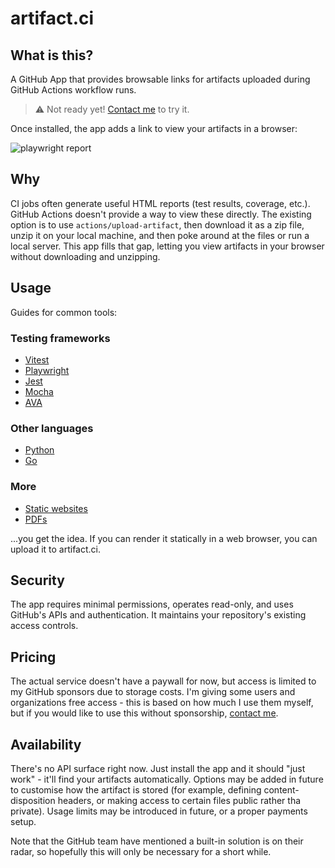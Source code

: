 <!-- codegen:start {preset: custom, source: ./scripts/codegen.js, export: generateReadme} -->
# artifact.ci

## What is this?

A GitHub App that provides browsable links for artifacts uploaded during GitHub Actions workflow runs.

>⚠️ Not ready yet! [Contact me](https://x.com/mmkalmmkal) to try it.

Once installed, the app adds a link to view your artifacts in a browser:

![playwright report](https://www.artifact.ci/reports/playwright.png)

## Why

CI jobs often generate useful HTML reports (test results, coverage, etc.). GitHub Actions doesn't provide a way to view these directly. The existing option is to use `actions/upload-artifact`, then download it as a zip file, unzip it on your local machine, and then poke around at the files or run a local server. This app fills that gap, letting you view artifacts in your browser without downloading and unzipping.

## Usage

Guides for common tools:

### Testing frameworks

- [Vitest](https://www.artifact.ci/recipes/testing/vitest)
- [Playwright](https://www.artifact.ci/recipes/testing/playwright)
- [Jest](https://www.artifact.ci/recipes/testing/jest)
- [Mocha](https://www.artifact.ci/recipes/testing/mocha)
- [AVA](https://www.artifact.ci/recipes/testing/ava)

### Other languages

- [Python](https://www.artifact.ci/recipes/other-languages/python)
- [Go](https://www.artifact.ci/recipes/other-languages/go)

### More

- [Static websites](https://www.artifact.ci/recipes/more/website)
- [PDFs](https://www.artifact.ci/recipes/more/pdf)

...you get the idea. If you can render it statically in a web browser, you can upload it to artifact.ci.

## Security

The app requires minimal permissions, operates read-only, and uses GitHub's APIs and authentication. It maintains your repository's existing access controls.

## Pricing

The actual service doesn't have a paywall for now, but access is limited to my GitHub sponsors due to storage costs. I'm giving some users and organizations free access - this is based on how much I use them myself, but if you would like to use this without sponsorship, [contact me](https://x.com/mmkalmmkal).

## Availability

There's no API surface right now. Just install the app and it should "just work" - it'll find your artifacts automatically. Options may be added in future to customise how the artifact is stored (for example, defining content-disposition headers, or making access to certain files public rather tha private). Usage limits may be introduced in future, or a proper payments setup.

Note that the GitHub team have mentioned a built-in solution is on their radar, so hopefully this will only be necessary for a short while.
<!-- codegen:end -->